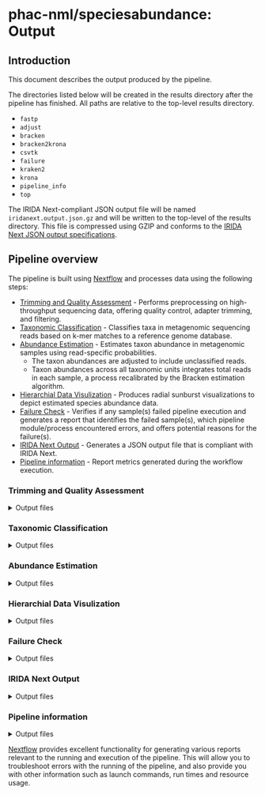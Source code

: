 # phac-nml/speciesabundance: Output

## Introduction

This document describes the output produced by the pipeline.

The directories listed below will be created in the results directory after the pipeline has finished. All paths are relative to the top-level results directory.

- `fastp`
- `adjust`
- `bracken`
- `bracken2krona`
- `csvtk`
- `failure`
- `kraken2`
- `krona`
- `pipeline_info`
- `top`

The IRIDA Next-compliant JSON output file will be named `iridanext.output.json.gz` and will be written to the top-level of the results directory. This file is compressed using GZIP and conforms to the [IRIDA Next JSON output specifications](https://github.com/phac-nml/pipeline-standards#42-irida-next-json).

## Pipeline overview

The pipeline is built using [Nextflow](https://www.nextflow.io/) and processes data using the following steps:

- [Trimming and Quality Assessment](#trimming-and-quality-assessment) - Performs preprocessing on high-throughput sequencing data, offering quality control, adapter trimming, and filtering.
- [Taxonomic Classification](#taxonomic-classification) - Classifies taxa in metagenomic sequencing reads based on k-mer matches to a reference genome database.
- [Abundance Estimation](#abundance-estimation) - Estimates taxon abundance in metagenomic samples using read-specific probabilities.
  - The taxon abundances are adjusted to include unclassified reads.
  - Taxon abundances across all taxonomic units integrates total reads in each sample, a process recalibrated by the Bracken estimation algorithm.
- [Hierarchial Data Visulization](#hierarchial-data-visulization) - Produces radial sunburst visualizations to depict estimated species abundance data.
- [Failure Check](#failure-check) - Verifies if any sample(s) failed pipeline execution and generates a report that identifies the failed sample(s), which pipeline module/process encountered errors, and offers potential reasons for the failure(s).
- [IRIDA Next Output](#irida-next-output) - Generates a JSON output file that is compliant with IRIDA Next.
- [Pipeline information](#pipeline-information) - Report metrics generated during the workflow execution.

### Trimming and Quality Assessment

<details markdown="1">
<summary>Output files</summary>

- `fastp/`
  - Trimmed fastq reads and quality assessment files:
    - `sampleID_{R1/R2}_trimmed.fastq.gz`
    - `sampleID.fastp.json`
    - `sampleID.gastp.html`

</details>

### Taxonomic Classification

<details markdown="1">
<summary>Output files</summary>

- `kraken2/`
  - Classification files:
    - `sampleID_kraken2_output.tsv.gz`
    - `sampleID_kraken2_report.txt`

</details>

### Abundance Estimation

<details markdown="1">
<summary>Output files</summary>

- `bracken/`
  - Taxonomic Abundance Estimations:
    - `sampleID_S_bracken_abundance_unsorted.tsv`
    - `sampleID_S_bracken.txt`
- `adjust/`
  - Taxonomic abundances/proportions adjusted for unclassified reads and recalibrated total reads:
    - `sampleID_S_bracken_abundance.csv`
    - `sampleID_S_adjusted_report.txt`

</details>

### Hierarchial Data Visulization

<details markdown="1">
<summary>Output files</summary>

- `krona/`
  - Adjusted Abundance Estimation SunBurst Chart:
    - `sampleID.krona.html`

</details>

### Failure Check

<details markdown="1">
<summary>Output files</summary>

- `failure/`
  - `failures_report.csv`

</details>

### IRIDA Next Output

<details markdown="1">
<summary>Output files</summary>

- `/`
  - IRIDA Next-compliant JSON output:
    - `iridanext.output.json.gz`

</details>

### Pipeline information

<details markdown="1">
<summary>Output files</summary>

- `pipeline_info/`
  - Reports generated by Nextflow: `execution_report.html`, `execution_timeline.html`, `execution_trace.txt` and `pipeline_dag.dot`/`pipeline_dag.svg`.
  - Reports generated by the pipeline: `pipeline_report.html`, `pipeline_report.txt` and `software_versions.yml`. The `pipeline_report*` files will only be present if the `--email` / `--email_on_fail` parameter's are used when running the pipeline.
  - Parameters used by the pipeline run: `params.json`.

</details>

[Nextflow](https://www.nextflow.io/docs/latest/tracing.html) provides excellent functionality for generating various reports relevant to the running and execution of the pipeline. This will allow you to troubleshoot errors with the running of the pipeline, and also provide you with other information such as launch commands, run times and resource usage.
